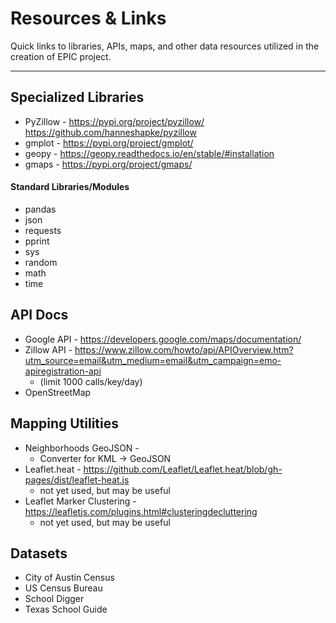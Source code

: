 # Resources & Links
Quick links to libraries, APIs, maps, and other data resources utilized in the creation of EPIC project.

--- 


## Specialized Libraries
* PyZillow - https://pypi.org/project/pyzillow/   https://github.com/hanneshapke/pyzillow
* gmplot - https://pypi.org/project/gmplot/
* geopy - https://geopy.readthedocs.io/en/stable/#installation
* gmaps - https://pypi.org/project/gmaps/

#### Standard Libraries/Modules
* pandas
* json
* requests
* pprint
* sys
* random
* math
* time


## API Docs
* Google API - https://developers.google.com/maps/documentation/
* Zillow API - https://www.zillow.com/howto/api/APIOverview.htm?utm_source=email&utm_medium=email&utm_campaign=emo-apiregistration-api 
  - (limit 1000 calls/key/day)
* OpenStreetMap

## Mapping Utilities
* Neighborhoods GeoJSON - 
  - Converter for KML -> GeoJSON
* Leaflet.heat - https://github.com/Leaflet/Leaflet.heat/blob/gh-pages/dist/leaflet-heat.js
  - not yet used, but may be useful
* Leaflet Marker Clustering - https://leafletjs.com/plugins.html#clusteringdecluttering
  - not yet used, but may be useful

## Datasets
* City of Austin Census
* US Census Bureau
* School Digger
* Texas School Guide